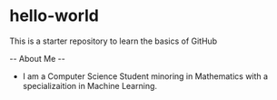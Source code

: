 # hello-world
This is a starter repository to learn the basics of GitHub

-- About Me --
- I am a Computer Science Student minoring in Mathematics with a specializaition in Machine Learning.

